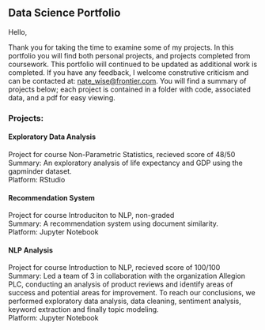 ## Data Science Portfolio

Hello, 

Thank you for taking the time to examine some of my projects. In this portfolio you will find both personal projects, and projects completed from coursework. This portfolio will continued to be updated as additional work is completed. If you have any feedback, I welcome construtive criticism and can be contacted at: nate_wise@frontier.com. You will find a summary of projects below; each project is contained in a folder with code, associated data, and a pdf for easy viewing.  
  
### Projects:  
#### Exploratory Data Analysis
Project for course Non-Parametric Statistics, recieved score of 48/50  
Summary: An exploratory analysis of life expectancy and GDP using the gapminder dataset.  
Platform: RStudio  
  
#### Recommendation System
Project for course Introduciton to NLP, non-graded  
Summary: A recommendation system using document similarity.  
Platform: Jupyter Notebook  
  
#### NLP Analysis
Project for course Introduction to NLP, recieved score of 100/100  
Summary: Led a team of 3 in collaboration with the organization Allegion PLC, conducting an analysis of product reviews and identify areas of success and potential areas for improvement. To reach our conclusions, we performed exploratory data analysis, data cleaning, sentiment analysis, keyword extraction and finally topic modeling.  
Platform: Jupyter Notebook  

